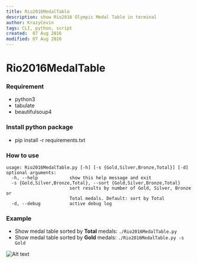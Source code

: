 ```yaml
---
title: Rio2016MedalTable
description: show Rio2016 Olympic Medal Table in terminal
author: KrazyCevin
tags: CLI, python, script
created:  07 Aug 2016
modified: 07 Aug 2016
---
```


Rio2016MedalTable
=================

### Requirement
* python3
* tabulate
* beautifulsoup4

### Install python package
* pip install -r requirements.txt

### How to use
```
usage: Rio2016MedalTable.py [-h] [-s {Gold,Silver,Bronze,Total}] [-d]
optional arguments:
  -h, --help            show this help message and exit
  -s {Gold,Silver,Bronze,Total}, --sort {Gold,Silver,Bronze,Total}
                        sort results by number of Gold, Silver, Bronze or
                        Total medals. Default: sort by Total
  -d, --debug           active debug log
```

### Example
* Show medal table sorted by **Total** medals: ```./Rio2016MedalTable.py```
* Show medal table sorted by **Gold** medals: ```./Rio2016MedalTable.py -s Gold```

![Alt text](https://github.com/KrazyCavin/Rio2016MedalTable/blob/master/MedalTable_Screenshot.png "Medal Table Screenshot")
